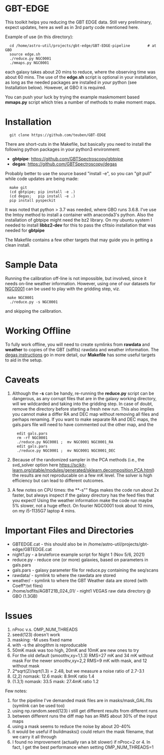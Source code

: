 # GBT-EDGE

This toolkit helps you reducing the GBT EDGE data.
Still very preliminary, expect updates, here
as well as in 3rd party code mentioned here.

Example of use (in this directory):

      cd /home/astro-util/projects/gbt-edge/GBT-EDGE-pipeline        # at GBO
      source edge.sh
      ./reduce.py NGC0001
	  ./mmaps.py NGC0001
	  
each galaxy takes about 20 mins to reduce, where the observing time was about 60 mins.
The use of the **edge.sh** script is optional in your installation, as long as the needed packages are
installed in *your* python (see Installation below). However, at GBO it is required.

You can push your luck by trying the example maskmoment based **mmaps.py** script which tries a number
of methods to make moment maps.

# Installation

      git clone https://github.com/teuben/GBT-EDGE

There are short-cuts in the Makefile, but basically you need to 
install the following python packages in your python3 environment:

* **gbtpipe**: https://github.com/GBTSpectroscopy/gbtpipe
* **degas**:   https://github.com/GBTSpectroscopy/degas

Probably better to use the source based "install -e", so you can "git pull" while code updates are being made:

      make git
      (cd gbtpipe; pip install -e .)
      (cd degas;   pip install -e .)
      pip install pyspeckit
	  
It was noted that python > 3.7 was needed, where GBO runs 3.6.8. I've use the lmtoy method to
install a container with anaconda3's python. Also the installation of gbtpipe might need the
bz2 library. On my ubuntu system I needed to install **libbz2-dev** for this to pass the cfitsio
installation that was needed for **gbtpipe**

The Makefile contains a few other targets that may guide you in getting a clean install.

# Sample Data

Running the calibration off-line is not impossible, but involved, since it needs on-line weather
information. However, using
one of our datasets for [NGC0001](https://www.astro.umd.edu/~teuben/edge/data/NGC0001.tar) can be
used to play with the gridding step, viz.

     make NGC0001
      ./reduce.py -s NGC0001

and skipping the calibration.

# Working Offline

To fully work offline, you will need to create symlinks from
**rawdata** and **weather** to copies of the GBT (sdfits) rawdata and
weather information. The [degas
instructions](https://github.com/GBTSpectroscopy/degas/blob/master/README.md#local-installation-of-the-degas-pipeline)
go in more detail, our **Makefile** has some useful targets to aid in
the setup.

# Caveats

1. Although the **-s** can be handy, re-running the **reduce.py** script can be dangerous, as any 
   corrupt files that are in the galaxy working directory, will we wildcarded and taking into the gridding
   step.   In case of doubt, remove the directory before starting a fresh new run.   This also implies you 
   cannot make a differ RA and DEC map without removing all files and perhaps renaming. If you want to make
   separate RA and DEC maps, the gals.pars file will need to have commented out the other map, and the
   
	     edit gals.pars
		 rm -rf NGC0001
         ./reduce.py NGC0001 ;  mv NGC0001 NGC0001_RA
	     edit gals.pars
         ./reduce.py NGC0001 ;  mv NGC0001 NGC0001_DEC
		 
2. Because of the randomized sampler in the PCA methods (i.e., the svd_solver option
   here https://scikit-learn.org/stable/modules/generated/sklearn.decomposition.PCA.html) the results are not reproducable
   on a few mK level.  The solver is high efficiency but can lead to different outcomes.

3. A few notes on CPU times: the **-s"" flags makes the code run about 2x faster, but always inspect if the galaxy directory
   has the feed files that you expect! Using the weather information make the code
   run maybe 5% slower, not a huge effect. On fourier NGC0001 took about 10 mins, on my i5-1135G7 laptop 4 mins.



# Important Files and Directories

* GBTEDGE.cat - this should also be in  /home/astro-util/projects/gbt-edge/GBTEDGE.cat 
* night1.py - a bruteforce example script for Night 1 (Nov 5/6, 2021)
* reduce.py - reduce one (or more) galaxies, based on parameters in gals.pars
* gals.pars - galaxy parameter file for reduce.py containing the seq/scans 
* rawdata/ - symlink to where the rawdata are stored
* weather/ - symlink to where the GBT Weather data are stored (with Coeff*.txt files)
* /home/sdfits/AGBT21B_024_01/ - night1 VEGAS raw data directory @ GBO  (1.3GB)

# Issues

1. nProc v.s.  OMP_NUM_THREADS
2. seed(123) doesn't work
3. masking:  -M uses fixed name
4. with -s the alrogithm is reproducable
5. 50mK mask was too high, 20mK and 10mK are new ones to try
6. For the old default (smoothv,xy=1,1.3)  RMS=27 mK and 34 mK without mask
   For the newer smoothv,xy=2,2  RMS=9 mK with mask, and 12 without mask
7. 2*sqrt(2)/sqrt(1.3) = 2.48, but we measure a noise ratio of 2.7-3.1
8. (2,2)   nomask: 12.6      mask:  8.9mK  ratio 1.4
9. (1.3,1) nomask: 33.5      mask: 27.4mK  ratio 1.2


Few notes:
1. for the pipeline I've demanded mask files are in masks/mask_GAL.fits (symlink can be used too)
2. using np.random.seed(123) i still get different results from different runs
3. between different runs the diff map has an RMS about 30% of the input maps
4. using a mask seems to reduce the noise by about 20-40%
5. it would be useful if buildmasks() could return the mask filename, that we carry it all through
6. I found no improvement (actually ran a bit slower) if nProc=2 or 4. In fact, I get the best
   performance when setting OMP_NUM_THREADS=1
